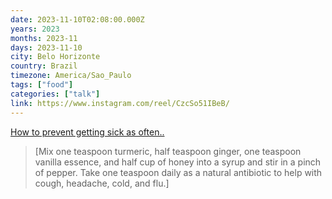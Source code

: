 ```yaml
---
date: 2023-11-10T02:08:00.000Z
years: 2023
months: 2023-11
days: 2023-11-10
city: Belo Horizonte
country: Brazil
timezone: America/Sao_Paulo
tags: ["food"]
categories: ["talk"]
link: https://www.instagram.com/reel/CzcSo51IBeB/
---
```

[How to prevent getting sick as often..](https://www.instagram.com/reel/CzcSo51IBeB/)

> [Mix one teaspoon turmeric, half teaspoon ginger, one teaspoon vanilla essence, and half cup of honey into a syrup and stir in a pinch of pepper. Take one teaspoon daily as a natural antibiotic to help with cough, headache, cold, and flu.]
